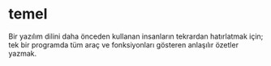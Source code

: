 # temel
Bir yazılım dilini daha önceden kullanan insanların tekrardan hatırlatmak için; tek bir programda tüm araç ve fonksiyonları gösteren anlaşılır özetler yazmak.
